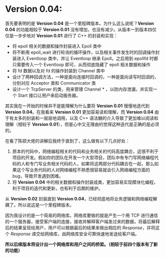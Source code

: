 # Version 0.04: 

首先要表明的是 **Version 0.04** 是一个里程碑版本。为什么这么说呢？**Version 0.04** 的功能相较于 **Version 0.01** 没有增加，也没有减少。从版本一到版本四仅仅是一步步地对 **Version 0.01** 进行了 C++ 的封装和实现：
- 将 epoll 相关的数据和操作封装进入 Epoll 类中
- 将不断用 epoll_wait 进行轮询的循环操作，以及相关事件发生时的回调操作封装进入 Eventloop 类中，并让 Eventloop 继承 Epoll。之后用到 epollfd 时都只需要传入一个 Eventloop 即可，从而彻底隐藏了 epoll 相关数据和操作
- 将 fd 数据以及对 fd 的操作封装到 Channel 类中
- 设计了两种回调方法，一种是面向连接时回调的，一种是面向读写时回调的，分别对应 Acceptor 类和 Communicator 类
- 设计一个 TcpServer 的类，用来管理 Channel * ，以防内存泄漏，并实现一个 Start 接口让用户来启动服务器。

其实我在一开始的时候并不是能理解为什么要将 **Version 0.01** 慢慢地迭代到  **Version 0.04**。在我看来  **Version 0.01** 更加容易读和理解，而 **Version 0.04** 由于有太多的封装和一层层地调用，以及 C++ 语法糖的介入导致了更加难以阅读和理解（相较于 **Version 0.01**），但是心中又无理由的觉得这种迭代是正确的是必须的。

在看了陈硕大佬的讲解后我终于直到了，这么做有以下几点好处：
1. 原本的代码中，网络编程相关的代码和业务相关的代码高度耦合，这很不利于项目的开发。假如你的团队在开发一个大型项目，团队中有专门写网络编程代码的人和专门写业务相关代码的人，如果将这两部分代码耦合在一起，那么如果这个写业务代码的人对网络编程不熟悉很容易就会引入网络编程方面的 bug，导致开发遇到困难。
2. 将 **Version 0.04** 中的相关数据和操作封装成类，更加容易实现模块化编程，利于项目的迭代和更新，也有利于后期的维护。

从 **Version 0.02** 封装直到  **Version 0.04**，已经彻底地将业务逻辑和网络编程解耦了。所以说这是一个里程碑版本。

因为我设计的是一个简易的网络库。网络库要做的就是产生一个用 TCP 进行通信的一个服务器，接受客户端的连接，接收并解释客户端发过来的数据，将最后解释后的结果呈现给用户，用户可以根据最后的结果来做出相应的 *Response*，并将这个 *Response* 递交给网络库，由网络库安全可靠快速地发送给客户端。

**所以后续版本将设计出一个网络库和用户之间的桥梁。（相较于前四个版本有了新的功能）**

